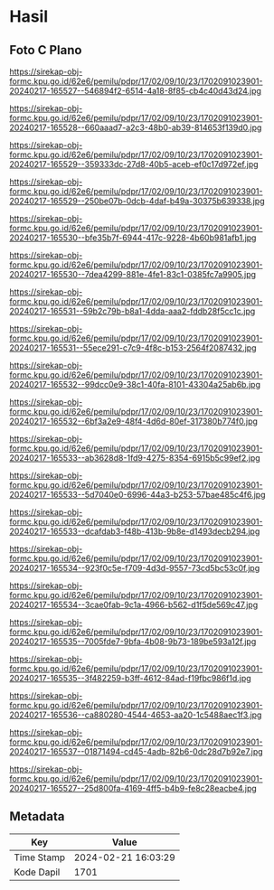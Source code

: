 # Hasil

## Foto C Plano

https://sirekap-obj-formc.kpu.go.id/62e6/pemilu/pdpr/17/02/09/10/23/1702091023901-20240217-165527--546894f2-6514-4a18-8f85-cb4c40d43d24.jpg

https://sirekap-obj-formc.kpu.go.id/62e6/pemilu/pdpr/17/02/09/10/23/1702091023901-20240217-165528--660aaad7-a2c3-48b0-ab39-814653f139d0.jpg

https://sirekap-obj-formc.kpu.go.id/62e6/pemilu/pdpr/17/02/09/10/23/1702091023901-20240217-165529--359333dc-27d8-40b5-aceb-ef0c17d972ef.jpg

https://sirekap-obj-formc.kpu.go.id/62e6/pemilu/pdpr/17/02/09/10/23/1702091023901-20240217-165529--250be07b-0dcb-4daf-b49a-30375b639338.jpg

https://sirekap-obj-formc.kpu.go.id/62e6/pemilu/pdpr/17/02/09/10/23/1702091023901-20240217-165530--bfe35b7f-6944-417c-9228-4b60b981afb1.jpg

https://sirekap-obj-formc.kpu.go.id/62e6/pemilu/pdpr/17/02/09/10/23/1702091023901-20240217-165530--7dea4299-881e-4fe1-83c1-0385fc7a9905.jpg

https://sirekap-obj-formc.kpu.go.id/62e6/pemilu/pdpr/17/02/09/10/23/1702091023901-20240217-165531--59b2c79b-b8a1-4dda-aaa2-fddb28f5cc1c.jpg

https://sirekap-obj-formc.kpu.go.id/62e6/pemilu/pdpr/17/02/09/10/23/1702091023901-20240217-165531--55ece291-c7c9-4f8c-b153-2564f2087432.jpg

https://sirekap-obj-formc.kpu.go.id/62e6/pemilu/pdpr/17/02/09/10/23/1702091023901-20240217-165532--99dcc0e9-38c1-40fa-8101-43304a25ab6b.jpg

https://sirekap-obj-formc.kpu.go.id/62e6/pemilu/pdpr/17/02/09/10/23/1702091023901-20240217-165532--6bf3a2e9-48f4-4d6d-80ef-317380b774f0.jpg

https://sirekap-obj-formc.kpu.go.id/62e6/pemilu/pdpr/17/02/09/10/23/1702091023901-20240217-165533--ab3628d8-1fd9-4275-8354-6915b5c99ef2.jpg

https://sirekap-obj-formc.kpu.go.id/62e6/pemilu/pdpr/17/02/09/10/23/1702091023901-20240217-165533--5d7040e0-6996-44a3-b253-57bae485c4f6.jpg

https://sirekap-obj-formc.kpu.go.id/62e6/pemilu/pdpr/17/02/09/10/23/1702091023901-20240217-165533--dcafdab3-f48b-413b-9b8e-d1493decb294.jpg

https://sirekap-obj-formc.kpu.go.id/62e6/pemilu/pdpr/17/02/09/10/23/1702091023901-20240217-165534--923f0c5e-f709-4d3d-9557-73cd5bc53c0f.jpg

https://sirekap-obj-formc.kpu.go.id/62e6/pemilu/pdpr/17/02/09/10/23/1702091023901-20240217-165534--3cae0fab-9c1a-4966-b562-d1f5de569c47.jpg

https://sirekap-obj-formc.kpu.go.id/62e6/pemilu/pdpr/17/02/09/10/23/1702091023901-20240217-165535--7005fde7-9bfa-4b08-9b73-189be593a12f.jpg

https://sirekap-obj-formc.kpu.go.id/62e6/pemilu/pdpr/17/02/09/10/23/1702091023901-20240217-165535--3f482259-b3ff-4612-84ad-f19fbc986f1d.jpg

https://sirekap-obj-formc.kpu.go.id/62e6/pemilu/pdpr/17/02/09/10/23/1702091023901-20240217-165536--ca880280-4544-4653-aa20-1c5488aec1f3.jpg

https://sirekap-obj-formc.kpu.go.id/62e6/pemilu/pdpr/17/02/09/10/23/1702091023901-20240217-165537--01871494-cd45-4adb-82b6-0dc28d7b92e7.jpg

https://sirekap-obj-formc.kpu.go.id/62e6/pemilu/pdpr/17/02/09/10/23/1702091023901-20240217-165527--25d800fa-4169-4ff5-b4b9-fe8c28eacbe4.jpg


## Metadata

| Key        | Value               |
| ---------- | ------------------- |
| Time Stamp | 2024-02-21 16:03:29 |
| Kode Dapil | 1701                |



